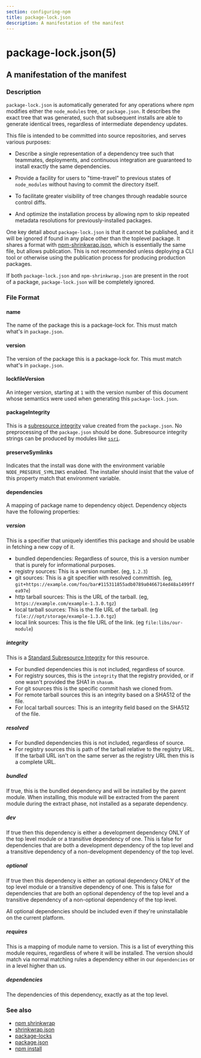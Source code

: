 ```yaml
---
section: configuring-npm
title: package-lock.json
description: A manifestation of the manifest
---
```


# package-lock.json(5)

## A manifestation of the manifest

### Description

`package-lock.json` is automatically generated for any operations where npm
modifies either the `node_modules` tree, or `package.json`. It describes the
exact tree that was generated, such that subsequent installs are able to
generate identical trees, regardless of intermediate dependency updates.

This file is intended to be committed into source repositories, and serves
various purposes:

* Describe a single representation of a dependency tree such that teammates, deployments, and continuous integration are guaranteed to install exactly the same dependencies.

* Provide a facility for users to "time-travel" to previous states of `node_modules` without having to commit the directory itself.

* To facilitate greater visibility of tree changes through readable source control diffs.

* And optimize the installation process by allowing npm to skip repeated metadata resolutions for previously-installed packages.

One key detail about `package-lock.json` is that it cannot be published, and it
will be ignored if found in any place other than the toplevel package. It shares
a format with [npm-shrinkwrap.json](/configuring-npm/shrinkwrap-json), which is essentially the same file, but
allows publication. This is not recommended unless deploying a CLI tool or
otherwise using the publication process for producing production packages.

If both `package-lock.json` and `npm-shrinkwrap.json` are present in the root of
a package, `package-lock.json` will be completely ignored.


### File Format

#### name

The name of the package this is a package-lock for. This must match what's in
`package.json`.

#### version

The version of the package this is a package-lock for. This must match what's in
`package.json`.

#### lockfileVersion

An integer version, starting at `1` with the version number of this document
whose semantics were used when generating this `package-lock.json`.

#### packageIntegrity

This is a [subresource
integrity](https://w3c.github.io/webappsec/specs/subresourceintegrity/) value
created from the `package.json`. No preprocessing of the `package.json` should
be done. Subresource integrity strings can be produced by modules like
[`ssri`](https://www.npmjs.com/package/ssri).

#### preserveSymlinks

Indicates that the install was done with the environment variable
`NODE_PRESERVE_SYMLINKS` enabled. The installer should insist that the value of
this property match that environment variable.

#### dependencies

A mapping of package name to dependency object.  Dependency objects have the
following properties:

##### version

This is a specifier that uniquely identifies this package and should be
usable in fetching a new copy of it.

* bundled dependencies: Regardless of source, this is a version number that is purely for informational purposes.
* registry sources: This is a version number. (eg, `1.2.3`)
* git sources: This is a git specifier with resolved committish. (eg, `git+https://example.com/foo/bar#115311855adb0789a0466714ed48a1499ffea97e`)
* http tarball sources: This is the URL of the tarball. (eg, `https://example.com/example-1.3.0.tgz`)
* local tarball sources: This is the file URL of the tarball. (eg `file:///opt/storage/example-1.3.0.tgz`)
* local link sources: This is the file URL of the link. (eg `file:libs/our-module`)

##### integrity

This is a [Standard Subresource
Integrity](https://w3c.github.io/webappsec/specs/subresourceintegrity/) for this
resource.

* For bundled dependencies this is not included, regardless of source.
* For registry sources, this is the `integrity` that the registry provided, or if one wasn't provided the SHA1 in `shasum`.
* For git sources this is the specific commit hash we cloned from.
* For remote tarball sources this is an integrity based on a SHA512 of
  the file.
* For local tarball sources: This is an integrity field based on the SHA512 of the file.

##### resolved

* For bundled dependencies this is not included, regardless of source.
* For registry sources this is path of the tarball relative to the registry
  URL.  If the tarball URL isn't on the same server as the registry URL then
  this is a complete URL.

##### bundled

If true, this is the bundled dependency and will be installed by the parent
module.  When installing, this module will be extracted from the parent
module during the extract phase, not installed as a separate dependency.

##### dev

If true then this dependency is either a development dependency ONLY of the
top level module or a transitive dependency of one.  This is false for
dependencies that are both a development dependency of the top level and a
transitive dependency of a non-development dependency of the top level.

##### optional

If true then this dependency is either an optional dependency ONLY of the
top level module or a transitive dependency of one.  This is false for
dependencies that are both an optional dependency of the top level and a
transitive dependency of a non-optional dependency of the top level.

All optional dependencies should be included even if they're uninstallable
on the current platform.


##### requires

This is a mapping of module name to version.  This is a list of everything
this module requires, regardless of where it will be installed.  The version
should match via normal matching rules a dependency either in our
`dependencies` or in a level higher than us.


##### dependencies

The dependencies of this dependency, exactly as at the top level.

### See also

* [npm shrinkwrap](/cli-commands/npm-shrinkwrap)
* [shrinkwrap.json](/configuring-npm/shrinkwrap-json)
* [package-locks](/configuring-npm/package-locks)
* [package.json](/configuring-npm/package-json)
* [npm install](/cli-commands/install)
